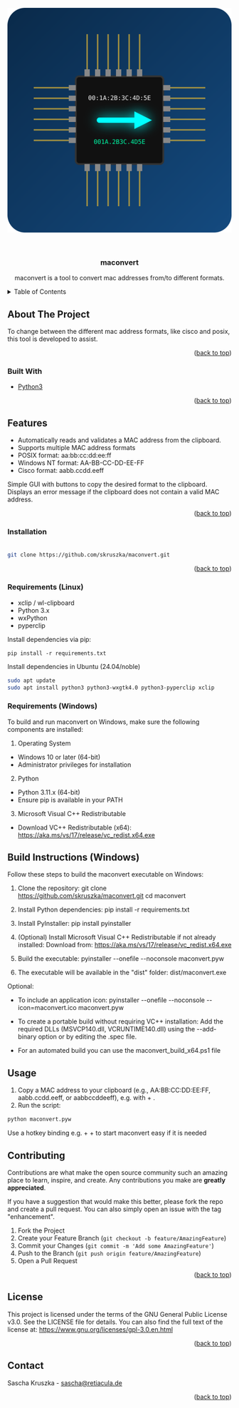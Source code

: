 <div id="top"></div>

<!-- PROJECT SHIELDS -->

<!-- PROJECT LOGO -->

<p align="center">
  <img src="maconvert.svg">
</p>

<br />
<div align="center">

  <h3 align="center">maconvert</h3>

  <p align="center">
    maconvert is a tool to convert mac addresses from/to different formats.
  </p>
</div>

<!-- TABLE OF CONTENTS -->
<details>
  <summary>Table of Contents</summary>
  <ol>
    <li>
      <a href="#about-the-project">About The Project</a>
      <ul>
        <li><a href="#built-with">Built With</a></li>
      </ul>
    </li>
    <li>
      <a href="#Features">Features</a>
      <ul>
        <li><a href="#installation">Installation</a></li>
        <li><a href="#requirements">Requirements</a></li>
		<li><a href="#build">Build Instructions</a></li>
      </ul>
    </li>
    <li><a href="#usage">Usage</a></li>
    <li><a href="#contributing">Contributing</a></li>
	<li><a href="#license">License</a></li>
    <li><a href="#contact">Contact</a></li>
  </ol>
</details>

<!-- ABOUT THE PROJECT -->
## About The Project

To change between the different mac address formats, like cisco and posix, this tool is developed to assist.

<p align="right">(<a href="#top">back to top</a>)</p>

### Built With

* [Python3](https://www.python.org/)

<p align="right">(<a href="#top">back to top</a>)</p>

<!-- Features -->
## Features

- Automatically reads and validates a MAC address from the clipboard.
- Supports multiple MAC address formats
 - POSIX format: aa:bb:cc:dd:ee:ff
 - Windows NT format: AA-BB-CC-DD-EE-FF
 - Cisco format: aabb.ccdd.eeff

Simple GUI with buttons to copy the desired format to the clipboard.
Displays an error message if the clipboard does not contain a valid MAC address.

<p align="right">(<a href="#top">back to top</a>)</p>

<!-- Installation -->
### Installation

```bash

git clone https://github.com/skruszka/maconvert.git
```
<p align="right">(<a href="#top">back to top</a>)</p>

<!-- Requirements -->
### Requirements (Linux)
- xclip / wl-clipboard
- Python 3.x
 - wxPython
 - pyperclip

Install dependencies via pip:
```
pip install -r requirements.txt
```
Install dependencies in Ubuntu (24.04/noble)
```bash
sudo apt update
sudo apt install python3 python3-wxgtk4.0 python3-pyperclip xclip
```

### Requirements (Windows)

To build and run maconvert on Windows, make sure the following components are installed:

1. Operating System
- Windows 10 or later (64-bit)
- Administrator privileges for installation

2. Python
- Python 3.11.x (64-bit)
- Ensure pip is available in your PATH

3. Microsoft Visual C++ Redistributable
- Download VC++ Redistributable (x64): https://aka.ms/vs/17/release/vc_redist.x64.exe

<!-- Build -->
## Build Instructions (Windows)

Follow these steps to build the maconvert executable on Windows:

1. Clone the repository:
   git clone https://github.com/skruszka/maconvert.git
   cd maconvert

2. Install Python dependencies:
   pip install -r requirements.txt

3. Install PyInstaller:
   pip install pyinstaller

4. (Optional) Install Microsoft Visual C++ Redistributable if not already installed:
   Download from: https://aka.ms/vs/17/release/vc_redist.x64.exe

5. Build the executable:
   pyinstaller --onefile --noconsole maconvert.pyw

6. The executable will be available in the "dist" folder:
   dist/maconvert.exe

Optional:
- To include an application icon:
   pyinstaller --onefile --noconsole --icon=maconvert.ico maconvert.pyw

- To create a portable build without requiring VC++ installation:
   Add the required DLLs (MSVCP140.dll, VCRUNTIME140.dll) using the --add-binary option or by editing the .spec file.

- For an automated build you can use the maconvert_build_x64.ps1 file

<!-- USAGE EXAMPLES -->
## Usage
1. Copy a MAC address to your clipboard (e.g., AA:BB:CC:DD:EE:FF, aabb.ccdd.eeff, or aabbccddeeff), e.g. with <CTRL> + <C> .
2. Run the script:
```sh
python maconvert.pyw
```
Use a hotkey binding e.g. <CTRL> + <ALT> + <M> to start maconvert easy if it is needed

<!-- CONTRIBUTING -->
## Contributing

Contributions are what make the open source community such an amazing place to learn, inspire, and create. Any contributions you make are **greatly appreciated**.

If you have a suggestion that would make this better, please fork the repo and create a pull request. You can also simply open an issue with the tag "enhancement".

1. Fork the Project
2. Create your Feature Branch (`git checkout -b feature/AmazingFeature`)
3. Commit your Changes (`git commit -m 'Add some AmazingFeature'`)
4. Push to the Branch (`git push origin feature/AmazingFeature`)
5. Open a Pull Request

<p align="right">(<a href="#top">back to top</a>)</p>

<!-- License -->
## License

This project is licensed under the terms of the GNU General Public License v3.0.
See the LICENSE file for details.
You can also find the full text of the license at:
https://www.gnu.org/licenses/gpl-3.0.en.html

<p align="right">(<a href="#top">back to top</a>)</p>

<!-- CONTACT -->
## Contact

Sascha Kruszka - sascha@retiacula.de

<p align="right">(<a href="#top">back to top</a>)</p>
